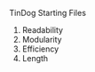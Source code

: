 TinDog Starting Files

<!-- Notes  -->
<!-- Code Refactoring  -->
1. Readability
2. Modularity
3. Efficiency
4. Length
